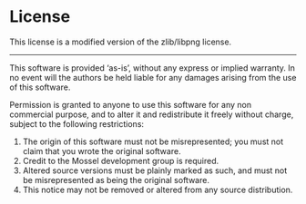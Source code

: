 # License #

This license is a modified version of the zlib/libpng license.


----------


This software is provided ‘as-is’, without any express or implied warranty. In no event will the authors be held liable for any damages arising from the use of this software.

Permission is granted to anyone to use this software for any non commercial purpose, and to alter it and redistribute it freely without charge, subject to the following restrictions:

1. The origin of this software must not be misrepresented; you must not claim that you wrote the original software.
2. Credit to the Mossel development group is required.
3. Altered source versions must be plainly marked as such, and must not be misrepresented as being the original software.
4. This notice may not be removed or altered from any source distribution.